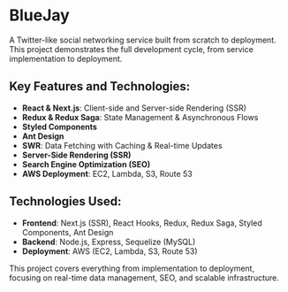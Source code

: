 # BlueJay

A Twitter-like social networking service built from scratch to deployment. This project demonstrates the full development cycle, from service implementation to deployment.

## Key Features and Technologies:

- **React & Next.js**: Client-side and Server-side Rendering (SSR)
- **Redux & Redux Saga**: State Management & Asynchronous Flows
- **Styled Components**
- **Ant Design**
- **SWR**: Data Fetching with Caching & Real-time Updates
- **Server-Side Rendering (SSR)**
- **Search Engine Optimization (SEO)**
- **AWS Deployment**: EC2, Lambda, S3, Route 53

## Technologies Used:

- **Frontend**: Next.js (SSR), React Hooks, Redux, Redux Saga, Styled Components, Ant Design
- **Backend**: Node.js, Express, Sequelize (MySQL)
- **Deployment**: AWS (EC2, Lambda, S3, Route 53)

This project covers everything from implementation to deployment, focusing on real-time data management, SEO, and scalable infrastructure.
